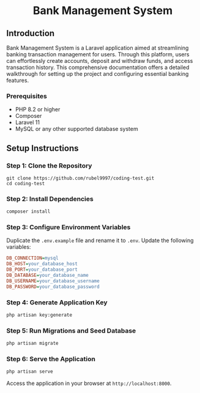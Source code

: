 <h1 align="center">Bank Management System</h1>

## Introduction
Bank Management System is a Laravel application aimed at streamlining banking transaction management for users. Through this platform, users can effortlessly create accounts, deposit and withdraw funds, and access transaction history. This comprehensive documentation offers a detailed walkthrough for setting up the project and configuring essential banking features.

### Prerequisites
- PHP 8.2 or higher
- Composer
- Laravel 11
- MySQL or any other supported database system

## Setup Instructions

### Step 1: Clone the Repository
```
git clone https://github.com/rubel9997/coding-test.git
cd coding-test
```

### Step 2: Install Dependencies
```bash
composer install
```

### Step 3: Configure Environment Variables
Duplicate the `.env.example` file and rename it to `.env`. Update the following variables:

```ini
DB_CONNECTION=mysql
DB_HOST=your_database_host
DB_PORT=your_database_port
DB_DATABASE=your_database_name
DB_USERNAME=your_database_username
DB_PASSWORD=your_database_password

```

### Step 4: Generate Application Key
```bash
php artisan key:generate
```

### Step 5: Run Migrations and Seed Database
```bash
php artisan migrate
```

### Step 6: Serve the Application
```bash
php artisan serve
```

Access the application in your browser at `http://localhost:8000`.

